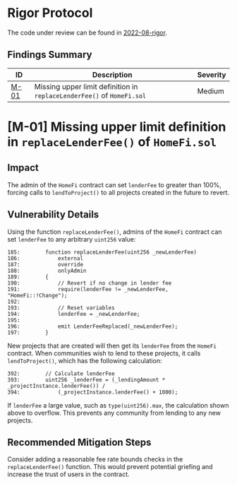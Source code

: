 # Rigor Protocol

The code under review can be found in [2022-08-rigor](https://github.com/code-423n4/2022-08-rigor).

## Findings Summary

| ID | Description | Severity |
| - | - | - |
| [M-01](#m-01-missing-upper-limit-definition-in-replacelenderfee-of-homefisol) | Missing upper limit definition in `replaceLenderFee()` of `HomeFi.sol` | Medium |

# [M-01] Missing upper limit definition in `replaceLenderFee()` of `HomeFi.sol`

## Impact
The admin of the `HomeFi` contract can set `lenderFee` to greater than 100%, forcing calls to `lendToProject()` to all projects created in the future to revert.

## Vulnerability Details
Using the function `replaceLenderFee()`, admins of the `HomeFi` contract can set `lenderFee` to any arbitrary `uint256` value:
```solidity
185:        function replaceLenderFee(uint256 _newLenderFee)
186:            external
187:            override
188:            onlyAdmin
189:        {
190:            // Revert if no change in lender fee
191:            require(lenderFee != _newLenderFee, "HomeFi::!Change");
192:   
193:            // Reset variables
194:            lenderFee = _newLenderFee;
195:   
196:            emit LenderFeeReplaced(_newLenderFee);
197:        }
```

New projects that are created will then get its `lenderFee` from the `HomeFi` contract. When communities wish to lend to these projects, it calls `lendToProject()`, which has the following calculation:
```solidity
392:        // Calculate lenderFee
393:        uint256 _lenderFee = (_lendingAmount * _projectInstance.lenderFee()) /
394:            (_projectInstance.lenderFee() + 1000);
```
If `lenderFee` a large value, such as `type(uint256).max`, the calculation shown above to overflow. This prevents any community from lending to any new projects.


## Recommended Mitigation Steps
Consider adding a reasonable fee rate bounds checks in the `replaceLenderFee()` function. This would prevent potential griefing and increase the trust of users in the contract.
